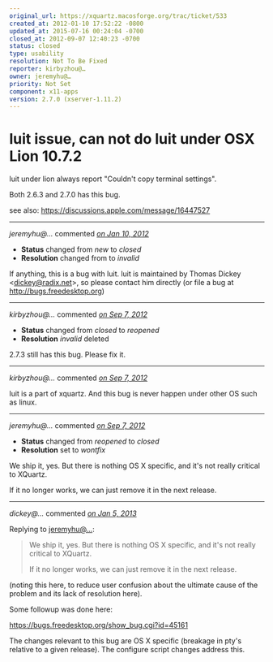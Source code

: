 ```yaml
---
original_url: https://xquartz.macosforge.org/trac/ticket/533
created_at: 2012-01-10 17:52:22 -0800
updated_at: 2015-07-16 00:24:04 -0700
closed_at: 2012-09-07 12:40:23 -0700
status: closed
type: usability
resolution: Not To Be Fixed
reporter: kirbyzhou@…
owner: jeremyhu@…
priority: Not Set
component: x11-apps
version: 2.7.0 (xserver-1.11.2)
---
```


luit issue, can not do luit under OSX Lion 10.7.2
=================================================


luit under lion always report "Couldn't copy terminal settings".

Both 2.6.3 and 2.7.0 has this bug.

see also: <https://discussions.apple.com/message/16447527>



---

*jeremyhu@…* commented *[on Jan 10, 2012](https://xquartz.macosforge.org/trac/ticket/533#comment:1 "January 10, 2012 at 8:09 PM PST")*

-   **Status** changed from *new* to *closed*
-   **Resolution** changed from to *invalid*

If anything, this is a bug with luit. luit is maintained by Thomas Dickey &lt;<dickey@radix.net>&gt;, so please contact him directly (or file a bug at <http://bugs.freedesktop.org>)



---

*kirbyzhou@…* commented *[on Sep 7, 2012](https://xquartz.macosforge.org/trac/ticket/533#comment:2 "September 7, 2012 at 4:27 AM PDT")*

-   **Status** changed from *closed* to *reopened*
-   **Resolution** *invalid* deleted

2.7.3 still has this bug.
Please fix it.



---

*kirbyzhou@…* commented *[on Sep 7, 2012](https://xquartz.macosforge.org/trac/ticket/533#comment:3 "September 7, 2012 at 4:27 AM PDT")*

luit is a part of xquartz.
And this bug is never happen under other OS such as linux.



---

*jeremyhu@…* commented *[on Sep 7, 2012](https://xquartz.macosforge.org/trac/ticket/533#comment:4 "September 7, 2012 at 12:40 PM PDT")*

-   **Status** changed from *reopened* to *closed*
-   **Resolution** set to *wontfix*

We ship it, yes. But there is nothing OS X specific, and it's not really critical to XQuartz.

If it no longer works, we can just remove it in the next release.



---

*dickey@…* commented *[on Jan 5, 2013](https://xquartz.macosforge.org/trac/ticket/533#comment:5 "January 5, 2013 at 5:24 AM PST")*

Replying to [jeremyhu@…](https://xquartz.macosforge.org/trac/ticket/533#comment:4):

> We ship it, yes. But there is nothing OS X specific, and it's not really critical to XQuartz.
>
> If it no longer works, we can just remove it in the next release.

(noting this here, to reduce user confusion about the ultimate cause of the problem and its lack of resolution here).

Some followup was done here:

<https://bugs.freedesktop.org/show_bug.cgi?id=45161>

The changes relevant to this bug are OS X specific (breakage in pty's relative to a given release).
The configure script changes address this.



